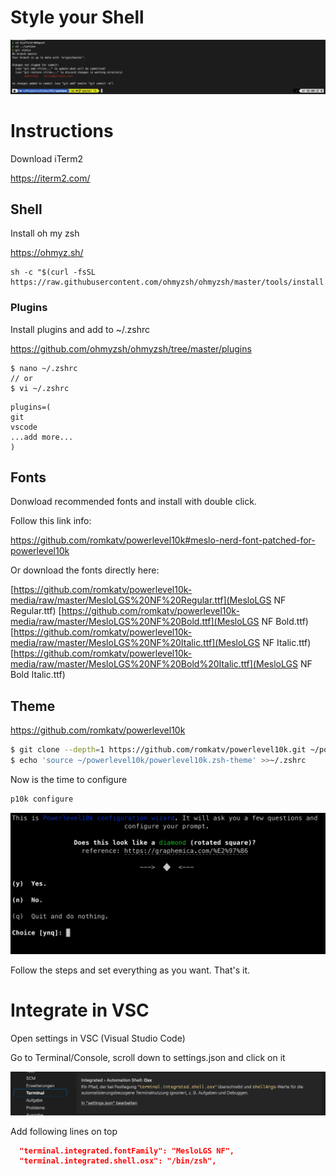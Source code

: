 # Style your Shell

![Preview](img/preview.png)

# Instructions

Download iTerm2

https://iterm2.com/

## Shell

Install oh my zsh

https://ohmyz.sh/

```shell
sh -c "$(curl -fsSL https://raw.githubusercontent.com/ohmyzsh/ohmyzsh/master/tools/install.sh)"
```

### Plugins

Install plugins and add to ~/.zshrc

https://github.com/ohmyzsh/ohmyzsh/tree/master/plugins

```shell
$ nano ~/.zshrc
// or
$ vi ~/.zshrc
```

```
plugins=(
git
vscode
...add more...
)
```

## Fonts

Donwload recommended fonts and install with double click.

Follow this link info:

https://github.com/romkatv/powerlevel10k#meslo-nerd-font-patched-for-powerlevel10k

Or download the fonts directly here:

[https://github.com/romkatv/powerlevel10k-media/raw/master/MesloLGS%20NF%20Regular.ttf](MesloLGS NF Regular.ttf)
[https://github.com/romkatv/powerlevel10k-media/raw/master/MesloLGS%20NF%20Bold.ttf](MesloLGS NF Bold.ttf)
[https://github.com/romkatv/powerlevel10k-media/raw/master/MesloLGS%20NF%20Italic.ttf](MesloLGS NF Italic.ttf)
[https://github.com/romkatv/powerlevel10k-media/raw/master/MesloLGS%20NF%20Bold%20Italic.ttf](MesloLGS NF Bold Italic.ttf)

## Theme

https://github.com/romkatv/powerlevel10k

```bash
$ git clone --depth=1 https://github.com/romkatv/powerlevel10k.git ~/powerlevel10k
$ echo 'source ~/powerlevel10k/powerlevel10k.zsh-theme' >>~/.zshrc
```

Now is the time to configure

```bash
p10k configure
```

![Config](img/config.png)

Follow the steps and set everything as you want. That's it.

# Integrate in VSC

Open settings in VSC (Visual Studio Code)

Go to Terminal/Console, scroll down to settings.json and click on it

![Console](img/console.png)

Add following lines on top

```json
  "terminal.integrated.fontFamily": "MesloLGS NF",
  "terminal.integrated.shell.osx": "/bin/zsh",
```
